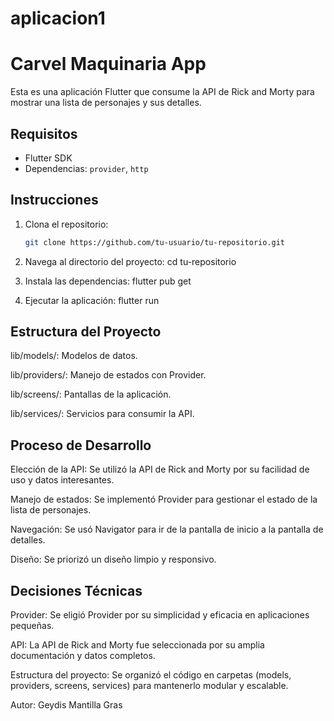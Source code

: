 # aplicacion1

# Carvel Maquinaria App

Esta es una aplicación Flutter que consume la API de Rick and Morty para mostrar una lista de personajes y sus detalles.

## Requisitos
- Flutter SDK
- Dependencias: `provider`, `http`

## Instrucciones
1. Clona el repositorio:
   ```bash
   git clone https://github.com/tu-usuario/tu-repositorio.git

2. Navega al directorio del proyecto:
cd tu-repositorio

3. Instala las dependencias:
flutter pub get

4. Ejecutar la aplicación:
flutter run


## Estructura del Proyecto

lib/models/: Modelos de datos.

lib/providers/: Manejo de estados con Provider.

lib/screens/: Pantallas de la aplicación.

lib/services/: Servicios para consumir la API.

## Proceso de Desarrollo

Elección de la API: Se utilizó la API de Rick and Morty por su facilidad de uso y datos interesantes.

Manejo de estados: Se implementó Provider para gestionar el estado de la lista de personajes.

Navegación: Se usó Navigator para ir de la pantalla de inicio a la pantalla de detalles.

Diseño: Se priorizó un diseño limpio y responsivo.


## Decisiones Técnicas

Provider: Se eligió Provider por su simplicidad y eficacia en aplicaciones pequeñas.

API: La API de Rick and Morty fue seleccionada por su amplia documentación y datos completos.

Estructura del proyecto: Se organizó el código en carpetas (models, providers, screens, services) para mantenerlo modular y escalable.


Autor: Geydis Mantilla Gras
